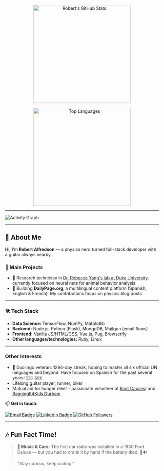 <!-- GITHUB STATS & LANGUAGES IN A GRID -->
<div style="display: grid; grid-template-columns: repeat(auto-fit, minmax(280px, 1fr)); gap: 1rem; justify-items: center;">

  <!-- GitHub Stats Card -->
  <div align="center">
    <img
      src="https://github-readme-stats.vercel.app/api?username=rcalfredson&theme=radical&show_icons=true&count_private=true&hide_title=true"
      alt="Robert's GitHub Stats" width="320"
    />
  </div>

  <!-- Top Languages Card -->
  <div align="center">
    <img
      src="https://github-readme-stats.vercel.app/api/top-langs/?username=rcalfredson&theme=radical&layout=compact&hide=html,css"
      alt="Top Languages" width="320"
    />
  </div>

</div>

---

<!-- ACTIVITY GRAPH INSIDE A COLLAPSIBLE -->
<img
  src="https://github-readme-activity-graph.vercel.app/graph?username=rcalfredson&theme=github-dark&area=true&hide_border=true"
  alt="Activity Graph"
/>

---

## 👋 About Me

Hi, I’m **Robert Alfredson** — a physics nerd turned full-stack developer with a guitar always nearby.

### 🔭 Main Projects
- 🚀 Research technician in [Dr. Rebecca Yang's lab at Duke University](https://rebeccayang.org/), currently focused on neural nets for animal behavior analysis.
- 📝 Building **DailyPage.org**, a multilingual content platform (Spanish, English & French). My contributions focus on physics blog posts

---

### 🛠️ Tech Stack
- **Data Science:** TensorFlow, NumPy, Matplotlib  
- **Backend:** Node.js, Python (Flask), MongoDB, Mailgun (email flows)
- **Frontend:** Vanilla JS/HTML/CSS, Vue.js, Pug, Browserify
- **Other languages/technologies:** Ruby, Linux

---
### Other Interests
- 🌱 Duolingo veteran: 1294-day streak, hoping to master all six official UN languages and beyond. Have focused on Spanish for the past several years! 🇪🇸 🇲🇽
- Lifelong guitar player, runner, biker
- Mutual aid for hunger relief - passionate volunteer at [Root Causes](https://www.rootcauseshealth.org/)/ and [BaggingIt4Kids Durham](https://www.facebook.com/bagging4/)

📫 **Get in touch:**  

[![Email Badge](https://img.shields.io/badge/✉️-robert.c.alfredson@gmail.com-blue?logo=gmail)](mailto:robert.c.alfredson@gmail.com) [![LinkedIn Badge](https://img.shields.io/badge/🔗-LinkedIn-black?logo=linkedin)](https://www.linkedin.com/in/robert-alfredson-78724a69/) [![GitHub Followers](https://img.shields.io/github/followers/rcalfredson?label=Follow&style=social)](https://github.com/rcalfredson)

---

## 🎶 Fun Fact Time!

> **🎵 Music & Cars:** The first car radio was installed in a 1930 Ford Deluxe — but you had to crank it by hand if the battery died! 🚗🔊

> “Stay curious, keep coding!”

